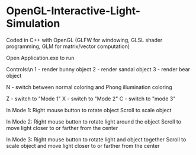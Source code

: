 # OpenGL-Interactive-Light-Simulation
Coded in C++ with OpenGL (GLFW for windowing, GLSL shader programming, GLM for matrix/vector computation)

Open Application.exe to run

Controls:\n
1 - render bunny object
2 - render sandal object
3 - render bear object

N - switch between normal coloring and Phong illumination coloring

Z - switch to "Mode 1"
X - switch to "Mode 2"
C - switch to "mode 3"

In Mode 1:
Right mouse button to rotate object
Scroll to scale object

In Mode 2:
Right mouse button to rotate light around the object
Scroll to move light closer to or farther from the center

In Mode 3:
Right mouse button to rotate light and object together
Scroll to scale object and move light closer to or farther from the center
